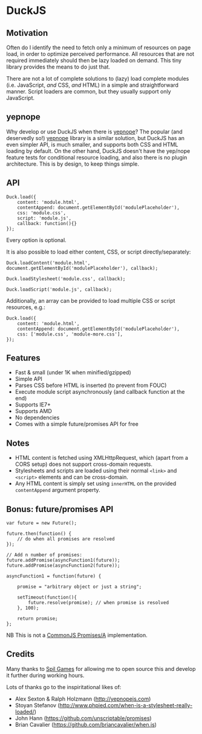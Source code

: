 # DuckJS

## Motivation

Often do I identify the need to fetch only a minimum of resources on page load, in order to optimize perceived performance. All resources that are not required immediately should then be lazy loaded on demand. This tiny library provides the means to do just that.

There are not a lot of complete solutions to (lazy) load complete modules (i.e. JavaScript, _and_ CSS, _and_ HTML) in a simple and straightforward manner. Script loaders are common, but they usually support only JavaScript.

## yepnope

Why develop or use DuckJS when there is [yepnope](http://yepnopejs.com)? The popular (and deservedly so!) [yepnope](http://yepnopejs.com) library is a similar solution, but DuckJS has an even simpler API, is much smaller, and supports both CSS and HTML loading by default. On the other hand, DuckJS doesn't have the yep/nope feature tests for conditional resource loading, and also there is no plugin architecture. This is by design, to keep things simple.

## API

    Duck.load({
        content: 'module.html',
        contentAppend: document.getElementById('modulePlaceholder'),
        css: 'module.css',
        script: 'module.js',
        callback: function(){}
    });

Every option is optional.

It is also possible to load either content, CSS, or script directly/separately:

    Duck.loadContent('module.html', document.getElementById('modulePlaceholder'), callback);

    Duck.loadStylesheet('module.css', callback);

    Duck.loadScript('module.js', callback);

Additionally, an array can be provided to load multiple CSS or script resources, e.g.:

    Duck.load({
        content: 'module.html',
        contentAppend: document.getElementById('modulePlaceholder'),
        css: ['module.css', 'module-more.css'],
    });


## Features

* Fast & small (under 1K when minified/gzipped)
* Simple API
* Parses CSS before HTML is inserted (to prevent from FOUC)
* Execute module script asynchronously (and callback function at the end)
* Supports IE7+
* Supports AMD
* No dependencies
* Comes with a simple future/promises API for free

## Notes

* HTML content is fetched using XMLHttpRequest, which (apart from a CORS setup) does not support cross-domain requests.
* Stylesheets and scripts are loaded using their normal ``<link>`` and ``<script>`` elements and can be cross-domain.
* Any HTML content is simply set using `innerHTML` on the provided `contentAppend` argument property.

## Bonus: future/promises API

    var future = new Future();

    future.then(function() {
        // do when all promises are resolved
    });

    // Add n number of promises:
    future.addPromise(asyncFunction1(future));
    future.addPromise(asyncFunction2(future));

    asyncFunction1 = function(future) {

        promise = "arbitrary object or just a string";

        setTimeout(function(){
            future.resolve(promise); // when promise is resolved
        }, 100);

        return promise;
    };

NB This is not a [CommonJS Promises/A](http://wiki.commonjs.org/wiki/Promises/A) implementation.

## Credits

Many thanks to [Spil Games](http://www.spilgames.com) for allowing me to open source this and develop it further during working hours.

Lots of thanks go to the inspiritational likes of:

* Alex Sexton & Ralph Holzmann (http://yepnopejs.com)
* Stoyan Stefanov (http://www.phpied.com/when-is-a-stylesheet-really-loaded/)
* John Hann (https://github.com/unscriptable/promises)
* Brian Cavalier (https://github.com/briancavalier/when.js)
